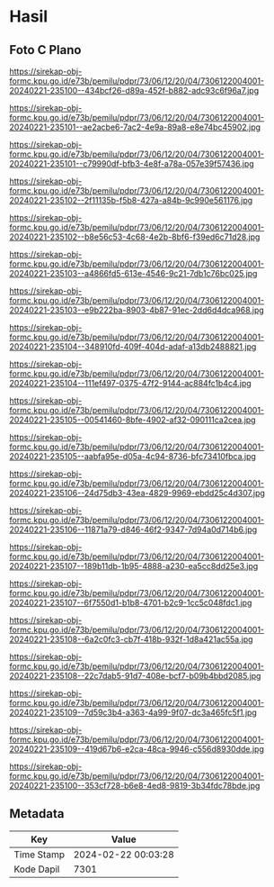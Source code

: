# Hasil

## Foto C Plano

https://sirekap-obj-formc.kpu.go.id/e73b/pemilu/pdpr/73/06/12/20/04/7306122004001-20240221-235100--434bcf26-d89a-452f-b882-adc93c6f96a7.jpg

https://sirekap-obj-formc.kpu.go.id/e73b/pemilu/pdpr/73/06/12/20/04/7306122004001-20240221-235101--ae2acbe6-7ac2-4e9a-89a8-e8e74bc45902.jpg

https://sirekap-obj-formc.kpu.go.id/e73b/pemilu/pdpr/73/06/12/20/04/7306122004001-20240221-235101--c79990df-bfb3-4e8f-a78a-057e39f57436.jpg

https://sirekap-obj-formc.kpu.go.id/e73b/pemilu/pdpr/73/06/12/20/04/7306122004001-20240221-235102--2f11135b-f5b8-427a-a84b-9c990e561176.jpg

https://sirekap-obj-formc.kpu.go.id/e73b/pemilu/pdpr/73/06/12/20/04/7306122004001-20240221-235102--b8e56c53-4c68-4e2b-8bf6-f39ed6c71d28.jpg

https://sirekap-obj-formc.kpu.go.id/e73b/pemilu/pdpr/73/06/12/20/04/7306122004001-20240221-235103--a4866fd5-613e-4546-9c21-7db1c76bc025.jpg

https://sirekap-obj-formc.kpu.go.id/e73b/pemilu/pdpr/73/06/12/20/04/7306122004001-20240221-235103--e9b222ba-8903-4b87-91ec-2dd6d4dca968.jpg

https://sirekap-obj-formc.kpu.go.id/e73b/pemilu/pdpr/73/06/12/20/04/7306122004001-20240221-235104--348910fd-409f-404d-adaf-a13db2488821.jpg

https://sirekap-obj-formc.kpu.go.id/e73b/pemilu/pdpr/73/06/12/20/04/7306122004001-20240221-235104--111ef497-0375-47f2-9144-ac884fc1b4c4.jpg

https://sirekap-obj-formc.kpu.go.id/e73b/pemilu/pdpr/73/06/12/20/04/7306122004001-20240221-235105--00541460-8bfe-4902-af32-090111ca2cea.jpg

https://sirekap-obj-formc.kpu.go.id/e73b/pemilu/pdpr/73/06/12/20/04/7306122004001-20240221-235105--aabfa95e-d05a-4c94-8736-bfc73410fbca.jpg

https://sirekap-obj-formc.kpu.go.id/e73b/pemilu/pdpr/73/06/12/20/04/7306122004001-20240221-235106--24d75db3-43ea-4829-9969-ebdd25c4d307.jpg

https://sirekap-obj-formc.kpu.go.id/e73b/pemilu/pdpr/73/06/12/20/04/7306122004001-20240221-235106--11871a79-d846-46f2-9347-7d94a0d714b6.jpg

https://sirekap-obj-formc.kpu.go.id/e73b/pemilu/pdpr/73/06/12/20/04/7306122004001-20240221-235107--189b11db-1b95-4888-a230-ea5cc8dd25e3.jpg

https://sirekap-obj-formc.kpu.go.id/e73b/pemilu/pdpr/73/06/12/20/04/7306122004001-20240221-235107--6f7550d1-b1b8-4701-b2c9-1cc5c048fdc1.jpg

https://sirekap-obj-formc.kpu.go.id/e73b/pemilu/pdpr/73/06/12/20/04/7306122004001-20240221-235108--6a2c0fc3-cb7f-418b-932f-1d8a421ac55a.jpg

https://sirekap-obj-formc.kpu.go.id/e73b/pemilu/pdpr/73/06/12/20/04/7306122004001-20240221-235108--22c7dab5-91d7-408e-bcf7-b09b4bbd2085.jpg

https://sirekap-obj-formc.kpu.go.id/e73b/pemilu/pdpr/73/06/12/20/04/7306122004001-20240221-235109--7d59c3b4-a363-4a99-9f07-dc3a465fc5f1.jpg

https://sirekap-obj-formc.kpu.go.id/e73b/pemilu/pdpr/73/06/12/20/04/7306122004001-20240221-235109--419d67b6-e2ca-48ca-9946-c556d8930dde.jpg

https://sirekap-obj-formc.kpu.go.id/e73b/pemilu/pdpr/73/06/12/20/04/7306122004001-20240221-235100--353cf728-b6e8-4ed8-9819-3b34fdc78bde.jpg


## Metadata

| Key        | Value               |
| ---------- | ------------------- |
| Time Stamp | 2024-02-22 00:03:28 |
| Kode Dapil | 7301                |



